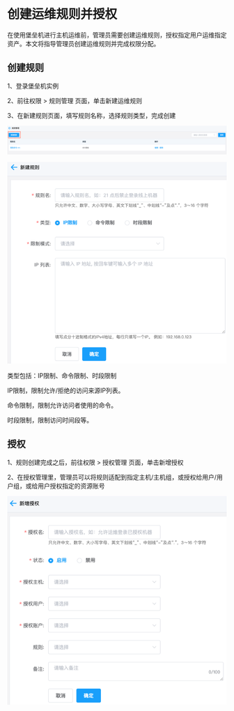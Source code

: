 # 创建运维规则并授权

在使用堡垒机进行主机运维前，管理员需要创建运维规则，授权指定用户运维指定资产。本文将指导管理员创建运维规则并完成权限分配。


## 创建规则

1、登录堡垒机实例

2、前往权限 > 规则管理 页面，单击新建运维规则

3、在新建规则页面，填写规则名称，选择规则类型，完成创建

![](/image/Bastion/rule1.png) 

![](/image/Bastion/rule2.png) 

类型包括：IP限制、命令限制、时段限制

IP限制，限制允许/拒绝的访问来源IP列表。

命令限制，限制允许访问者使用的命令。

时段限制，限制访问时间段等。


## 授权

1、规则创建完成之后，前往权限 > 授权管理 页面，单击新增授权

2、在授权管理里，管理员可以将规则适配到指定主机/主机组，或授权给用户/用户组，或给用户授权指定的资源账号

![](/image/Bastion/rule3.png) 
